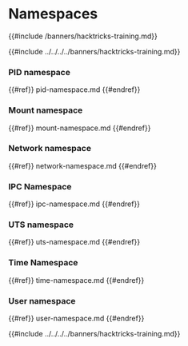 # Namespaces
{{#include /banners/hacktricks-training.md}}


{{#include ../../../../banners/hacktricks-training.md}}

### **PID namespace**

{{#ref}}
pid-namespace.md
{{#endref}}

### **Mount namespace**

{{#ref}}
mount-namespace.md
{{#endref}}

### **Network namespace**

{{#ref}}
network-namespace.md
{{#endref}}

### **IPC Namespace**

{{#ref}}
ipc-namespace.md
{{#endref}}

### **UTS namespace**

{{#ref}}
uts-namespace.md
{{#endref}}

### Time Namespace

{{#ref}}
time-namespace.md
{{#endref}}

### User namespace

{{#ref}}
user-namespace.md
{{#endref}}

{{#include ../../../../banners/hacktricks-training.md}}
